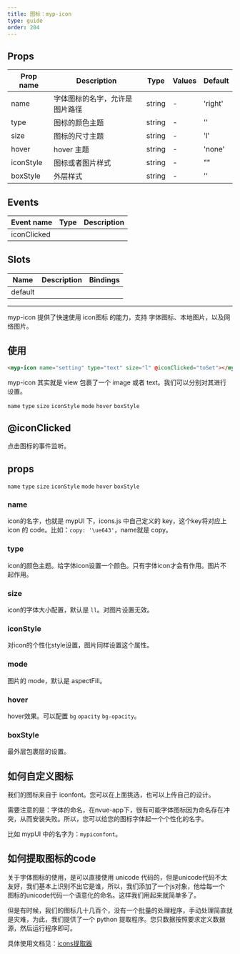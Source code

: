 ```yaml
---
title: 图标：myp-icon
type: guide
order: 204
---
```


## Props

| Prop name | Description                    | Type   | Values | Default |
| --------- | ------------------------------ | ------ | ------ | ------- |
| name      | 字体图标的名字，允许是图片路径 | string | -      | 'right' |
| type      | 图标的颜色主题                 | string | -      | ''      |
| size      | 图标的尺寸主题                 | string | -      | 'l'     |
| hover     | hover 主题                     | string | -      | 'none'  |
| iconStyle | 图标或者图片样式               | string | -      | ""      |
| boxStyle  | 外层样式                       | string | -      | ''      |

## Events

| Event name  | Type | Description |
| ----------- | ---- | ----------- |
| iconClicked |      |

## Slots

| Name    | Description | Bindings |
| ------- | ----------- | -------- |
| default |             |          |

---

myp-icon 提供了快速使用 icon图标 的能力，支持 字体图标、本地图片，以及网络图片。

## 使用

```html
<myp-icon name="setting" type="text" size="l" @iconClicked="toSet"></myp-icon>
```

myp-icon 其实就是 view 包裹了一个 image 或者 text。我们可以分别对其进行设置。

`name` `type` `size` `iconStyle` `mode` `hover` `boxStyle`

## @iconClicked

点击图标的事件监听。

## props

`name` `type` `size` `iconStyle` `mode` `hover` `boxStyle`

### name

icon的名字，也就是 mypUI 下，icons.js 中自己定义的 key，这个key将对应上 icon 的 code。比如：`copy: '\ue643'`，name就是 copy。

### type

icon的颜色主题。给字体icon设置一个颜色。只有字体icon才会有作用。图片不起作用。

### size

icon的字体大小配置，默认是 `ll`。对图片设置无效。

### iconStyle

对icon的个性化style设置，图片同样设置这个属性。

### mode 

图片的 mode，默认是 aspectFill。

### hover

hover效果。可以配置 `bg` `opacity` `bg-opacity`。

### boxStyle

最外层包裹层的设置。

## 如何自定义图标

我们的图标来自于 iconfont。您可以在上面挑选，也可以上传自己的设计。

需要注意的是：字体的命名，在nvue-app下，很有可能字体图标因为命名存在冲突，从而安装失败。所以，您可以给您的图标字体起一个个性化的名字。

比如 mypUI 中的名字为：`mypiconfont`。

## 如何提取图标的code

关于字体图标的使用，是可以直接使用 unicode 代码的，但是unicode代码不太友好，我们基本上识别不出它是谁，所以，我们添加了一个js对象，他给每一个 图标的unicode代码一个语意化的命名。这样我们用起来就简单多了。

但是有时候，我们的图标几十几百个，没有一个批量的处理程序，手动处理简直就是灾难，为此，我们提供了一个 python 提取程序。您只数据按照要求定义数据源，然后运行程序即可。

具体使用文档见：[icons提取器](/doc/tool/icon.html)
